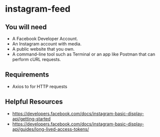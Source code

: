 # instagram-feed

## You will need

* A Facebook Developer Account.
* An Instagram account with media.
* A public website that you own. 
* A command-line tool such as Terminal or an app like Postman that can perform cURL requests.

## Requirements 

* Axios to for HTTP requests

## Helpful Resources

* https://developers.facebook.com/docs/instagram-basic-display-api/getting-started
* https://developers.facebook.com/docs/instagram-basic-display-api/guides/long-lived-access-tokens/
